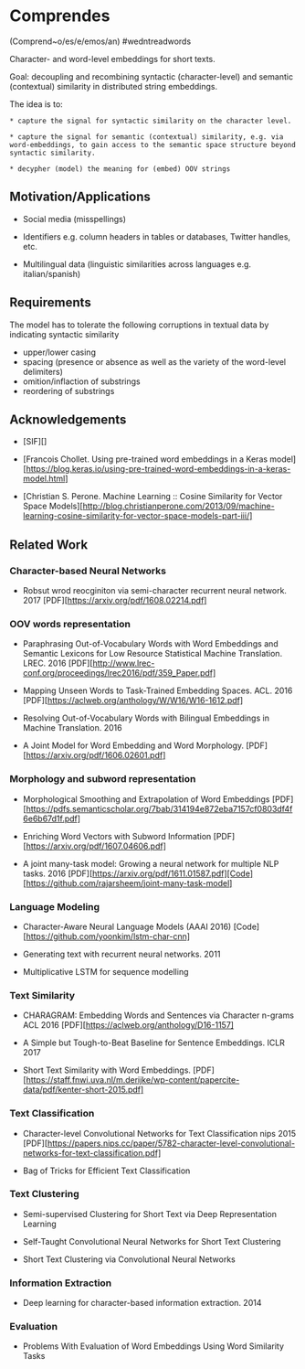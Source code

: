 # Comprendes

(Comprend~o/es/e/emos/an) #wedntreadwords

Character- and word-level embeddings for short texts.

Goal: decoupling and recombining syntactic (character-level) and semantic (contextual) similarity in distributed string embeddings.

The idea is to:

	* capture the signal for syntactic similarity on the character level.

	* capture the signal for semantic (contextual) similarity, e.g. via word-embeddings, to gain access to the semantic space structure beyond syntactic similarity.

	* decypher (model) the meaning for (embed) OOV strings


## Motivation/Applications

* Social media (misspellings)

* Identifiers e.g. column headers in tables or databases, Twitter handles, etc.

* Multilingual data (linguistic similarities across languages e.g. italian/spanish)


## Requirements

The model has to tolerate the following corruptions in textual data by indicating syntactic similarity 

* upper/lower casing
* spacing (presence or absence as well as the variety of the word-level delimiters)
* omition/inflaction of substrings
* reordering of substrings


## Acknowledgements

* [SIF][]

* [Francois Chollet. Using pre-trained word embeddings in a Keras model][https://blog.keras.io/using-pre-trained-word-embeddings-in-a-keras-model.html]

* [Christian S. Perone. Machine Learning :: Cosine Similarity for Vector Space Models][http://blog.christianperone.com/2013/09/machine-learning-cosine-similarity-for-vector-space-models-part-iii/]

## Related Work

### Character-based Neural Networks

* Robsut wrod reocginiton via semi-character recurrent neural network. 2017 [PDF][https://arxiv.org/pdf/1608.02214.pdf]

### OOV words representation

* Paraphrasing Out-of-Vocabulary Words with Word Embeddings and Semantic Lexicons for Low Resource Statistical Machine Translation. LREC. 2016 [PDF][http://www.lrec-conf.org/proceedings/lrec2016/pdf/359_Paper.pdf]

* Mapping Unseen Words to Task-Trained Embedding Spaces. ACL. 2016 [PDF][https://aclweb.org/anthology/W/W16/W16-1612.pdf]

* Resolving Out-of-Vocabulary Words with Bilingual Embeddings in Machine Translation. 2016

* A Joint Model for Word Embedding and Word Morphology. [PDF][https://arxiv.org/pdf/1606.02601.pdf]

### Morphology and subword representation

* Morphological Smoothing and Extrapolation of Word Embeddings [PDF][https://pdfs.semanticscholar.org/7bab/314194e872eba7157cf0803df4f6e6b67d1f.pdf]

* Enriching Word Vectors with Subword Information [PDF][https://arxiv.org/pdf/1607.04606.pdf]

* A joint many-task model: Growing a neural network for multiple NLP tasks. 2016 [PDF][https://arxiv.org/pdf/1611.01587.pdf][Code][https://github.com/rajarsheem/joint-many-task-model]

### Language Modeling

* Character-Aware Neural Language Models (AAAI 2016) [Code][https://github.com/yoonkim/lstm-char-cnn]

* Generating text with recurrent neural networks. 2011

* Multiplicative LSTM for sequence modelling

### Text Similarity

* CHARAGRAM: Embedding Words and Sentences via Character n-grams ACL 2016 [PDF][https://aclweb.org/anthology/D16-1157]

* A Simple but Tough-to-Beat Baseline for Sentence Embeddings. ICLR 2017

* Short Text Similarity with Word Embeddings. [PDF][https://staff.fnwi.uva.nl/m.derijke/wp-content/papercite-data/pdf/kenter-short-2015.pdf]

### Text Classification

* Character-level Convolutional Networks for Text Classification	nips		2015
[PDF][https://papers.nips.cc/paper/5782-character-level-convolutional-networks-for-text-classification.pdf]

* Bag of Tricks for Efficient Text Classification

### Text Clustering

* Semi-supervised Clustering for Short Text via Deep Representation Learning

* Self-Taught Convolutional Neural Networks for Short Text Clustering

* Short Text Clustering via Convolutional Neural Networks

### Information Extraction

* Deep learning for character-based information extraction. 2014

### Evaluation

* Problems With Evaluation of Word Embeddings Using Word Similarity Tasks
